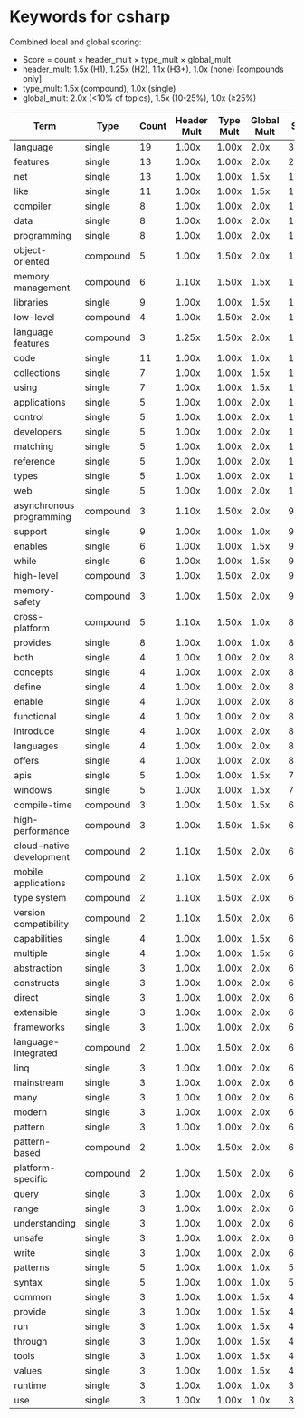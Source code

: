 # Keywords for csharp

Combined local and global scoring:
- Score = count × header_mult × type_mult × global_mult
- header_mult: 1.5x (H1), 1.25x (H2), 1.1x (H3+), 1.0x (none) [compounds only]
- type_mult: 1.5x (compound), 1.0x (single)
- global_mult: 2.0x (<10% of topics), 1.5x (10-25%), 1.0x (≥25%)

| Term | Type | Count | Header Mult | Type Mult | Global Mult | Score |
|------|------|-------|-------------|-----------|-------------|-------|
| language | single | 19 | 1.00x | 1.00x | 2.0x | 38.000 |
| features | single | 13 | 1.00x | 1.00x | 2.0x | 26.000 |
| net | single | 13 | 1.00x | 1.00x | 1.5x | 19.500 |
| like | single | 11 | 1.00x | 1.00x | 1.5x | 16.500 |
| compiler | single | 8 | 1.00x | 1.00x | 2.0x | 16.000 |
| data | single | 8 | 1.00x | 1.00x | 2.0x | 16.000 |
| programming | single | 8 | 1.00x | 1.00x | 2.0x | 16.000 |
| object-oriented | compound | 5 | 1.00x | 1.50x | 2.0x | 15.000 |
| memory management | compound | 6 | 1.10x | 1.50x | 1.5x | 14.850 |
| libraries | single | 9 | 1.00x | 1.00x | 1.5x | 13.500 |
| low-level | compound | 4 | 1.00x | 1.50x | 2.0x | 12.000 |
| language features | compound | 3 | 1.25x | 1.50x | 2.0x | 11.250 |
| code | single | 11 | 1.00x | 1.00x | 1.0x | 11.000 |
| collections | single | 7 | 1.00x | 1.00x | 1.5x | 10.500 |
| using | single | 7 | 1.00x | 1.00x | 1.5x | 10.500 |
| applications | single | 5 | 1.00x | 1.00x | 2.0x | 10.000 |
| control | single | 5 | 1.00x | 1.00x | 2.0x | 10.000 |
| developers | single | 5 | 1.00x | 1.00x | 2.0x | 10.000 |
| matching | single | 5 | 1.00x | 1.00x | 2.0x | 10.000 |
| reference | single | 5 | 1.00x | 1.00x | 2.0x | 10.000 |
| types | single | 5 | 1.00x | 1.00x | 2.0x | 10.000 |
| web | single | 5 | 1.00x | 1.00x | 2.0x | 10.000 |
| asynchronous programming | compound | 3 | 1.10x | 1.50x | 2.0x | 9.900 |
| support | single | 9 | 1.00x | 1.00x | 1.0x | 9.000 |
| enables | single | 6 | 1.00x | 1.00x | 1.5x | 9.000 |
| while | single | 6 | 1.00x | 1.00x | 1.5x | 9.000 |
| high-level | compound | 3 | 1.00x | 1.50x | 2.0x | 9.000 |
| memory-safety | compound | 3 | 1.00x | 1.50x | 2.0x | 9.000 |
| cross-platform | compound | 5 | 1.10x | 1.50x | 1.0x | 8.250 |
| provides | single | 8 | 1.00x | 1.00x | 1.0x | 8.000 |
| both | single | 4 | 1.00x | 1.00x | 2.0x | 8.000 |
| concepts | single | 4 | 1.00x | 1.00x | 2.0x | 8.000 |
| define | single | 4 | 1.00x | 1.00x | 2.0x | 8.000 |
| enable | single | 4 | 1.00x | 1.00x | 2.0x | 8.000 |
| functional | single | 4 | 1.00x | 1.00x | 2.0x | 8.000 |
| introduce | single | 4 | 1.00x | 1.00x | 2.0x | 8.000 |
| languages | single | 4 | 1.00x | 1.00x | 2.0x | 8.000 |
| offers | single | 4 | 1.00x | 1.00x | 2.0x | 8.000 |
| apis | single | 5 | 1.00x | 1.00x | 1.5x | 7.500 |
| windows | single | 5 | 1.00x | 1.00x | 1.5x | 7.500 |
| compile-time | compound | 3 | 1.00x | 1.50x | 1.5x | 6.750 |
| high-performance | compound | 3 | 1.00x | 1.50x | 1.5x | 6.750 |
| cloud-native development | compound | 2 | 1.10x | 1.50x | 2.0x | 6.600 |
| mobile applications | compound | 2 | 1.10x | 1.50x | 2.0x | 6.600 |
| type system | compound | 2 | 1.10x | 1.50x | 2.0x | 6.600 |
| version compatibility | compound | 2 | 1.10x | 1.50x | 2.0x | 6.600 |
| capabilities | single | 4 | 1.00x | 1.00x | 1.5x | 6.000 |
| multiple | single | 4 | 1.00x | 1.00x | 1.5x | 6.000 |
| abstraction | single | 3 | 1.00x | 1.00x | 2.0x | 6.000 |
| constructs | single | 3 | 1.00x | 1.00x | 2.0x | 6.000 |
| direct | single | 3 | 1.00x | 1.00x | 2.0x | 6.000 |
| extensible | single | 3 | 1.00x | 1.00x | 2.0x | 6.000 |
| frameworks | single | 3 | 1.00x | 1.00x | 2.0x | 6.000 |
| language-integrated | compound | 2 | 1.00x | 1.50x | 2.0x | 6.000 |
| linq | single | 3 | 1.00x | 1.00x | 2.0x | 6.000 |
| mainstream | single | 3 | 1.00x | 1.00x | 2.0x | 6.000 |
| many | single | 3 | 1.00x | 1.00x | 2.0x | 6.000 |
| modern | single | 3 | 1.00x | 1.00x | 2.0x | 6.000 |
| pattern | single | 3 | 1.00x | 1.00x | 2.0x | 6.000 |
| pattern-based | compound | 2 | 1.00x | 1.50x | 2.0x | 6.000 |
| platform-specific | compound | 2 | 1.00x | 1.50x | 2.0x | 6.000 |
| query | single | 3 | 1.00x | 1.00x | 2.0x | 6.000 |
| range | single | 3 | 1.00x | 1.00x | 2.0x | 6.000 |
| understanding | single | 3 | 1.00x | 1.00x | 2.0x | 6.000 |
| unsafe | single | 3 | 1.00x | 1.00x | 2.0x | 6.000 |
| write | single | 3 | 1.00x | 1.00x | 2.0x | 6.000 |
| patterns | single | 5 | 1.00x | 1.00x | 1.0x | 5.000 |
| syntax | single | 5 | 1.00x | 1.00x | 1.0x | 5.000 |
| common | single | 3 | 1.00x | 1.00x | 1.5x | 4.500 |
| provide | single | 3 | 1.00x | 1.00x | 1.5x | 4.500 |
| run | single | 3 | 1.00x | 1.00x | 1.5x | 4.500 |
| through | single | 3 | 1.00x | 1.00x | 1.5x | 4.500 |
| tools | single | 3 | 1.00x | 1.00x | 1.5x | 4.500 |
| values | single | 3 | 1.00x | 1.00x | 1.5x | 4.500 |
| runtime | single | 3 | 1.00x | 1.00x | 1.0x | 3.000 |
| use | single | 3 | 1.00x | 1.00x | 1.0x | 3.000 |
